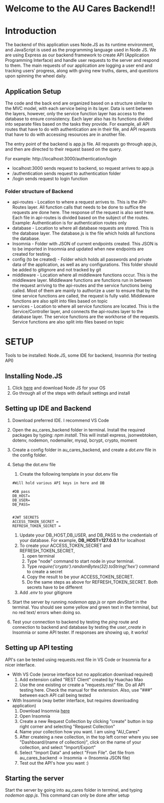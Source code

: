 # Welcome to the AU Cares Backend!!

# Introduction
The backend of this application uses Node.JS as its runtime environment, and JavaScript is used as the programming language used in Node JS. We are using Express as our backend framework to create API (Application Programming Interface) and handle user requests to the server and respond to them. The main requests of our application are logging a user end and tracking users’ progress, along with giving new truths, dares, and questions upon spinning the wheel daily.
## Application Setup
The code and the back end are organized based on a structure similar to the MVC model, with each service being in its layer. Data is sent between the layers, however, only the service function layer has access to the database to ensure consistency. Each layer also has its functions divided into separate files based on the tasks they provide. For example, all API routes that have to do with authentication are in their file, and API requests that have to do with accessing resources are in another file.


The entry point of the backend is app.js file. All requests go through app.js, and then are directed to their request based on the query. 

For example: http://localhost:3000/authentication/login
* localhost:3000 sends request to backend, so request arrives to app.js
* /authentication sends request to authentication folder
* /login sends request to login function

### Folder structure of Backend
* api-routes - Location to where a request arrives to. This is the API-Routes layer. All function calls that needs to be done to suffice the requests are done here. The response of the request is also sent here. Each file in api-routes is divided based on the subject of the routes. Example: Authentication is for authentication routes only
* database - Location to where all database requests are stored. This is the database layer. The database.js is the file which holds all functions the database.
* Insomnia - Folder with JSON of current endpoints created. This JSON is to be imported in Insomnia and updated when new endpoints are created for testing.
* config (to be created) - Folder which holds all passwords and private data of the application, as well as any configurations. This folder should be added to gitignore and not tracked by git 
* middleware - Location where all middleware functions occur. This is the middleware layer. Middleware functions are functions run in between the request arriving to the api-routes and the service functions being called. Most of them are mainly to authorize a user to ensure that by the time service functions are called, the request is fully valid. Middleware functions are also split into files based on topic
* services - Location to where all service functions are located. This is the Service/Controller layer, and connects the api-routes layer to the database layer. The service functions are the workhorse of the requests. Service functions are also split into files based on topic



# SETUP
Tools to be installed: Node.JS, some IDE for backend, Insomnia (for testing API)

## Installing Node.JS
1. Click [here](https://nodejs.org/en/download/) and download Node JS for your OS
1. Go through all of the steps with default settings and install

## Setting up IDE and Backend

1. Download preferred IDE. I recommend VS Code
1. Open the au_cares_backend folder in terminal. Install the required packages by typing: *npm install*. This will install express, jsonwebtoken, dotenv, nodemon, nodemailer, mysql, bcrypt, crypto, moment
1. Create a config folder in au_cares_backend, and  create a *dot.env* file in the config folder.
1. Setup the dot.env file
    1. Create the following template in your dot.env file

    ```env
    #Will hold various API keys in here and DB

    #DB pass
    DB_HOST=
    DB_USER=
    DB_PASS=


    #JWT SECRETS
    ACCESS_TOKEN_SECRET =
    REFRESH_TOKEN_SECRET =
    ```

    1. Update your DB_HOST,DB_USER, and DB_PASS to the credentials of your database. For example, **DB_HOST=127.0.0.1** for localhost
    1. To create your ACCESS_TOKEN_SECRET and REFRESH_TOKEN_SECRET, 
        1. open terminal
        1. Type "node" command to start node in your terminal.
        1. Type *require('crypto').randomBytes(32).toString('hex')* command to create a secret
        1. Copy the result to be your ACCESS_TOKEN_SECRET.
        1. Do the same steps as above for REFRESH_TOKEN_SECRET. Both secrets have to be different
    1. Add *.env* to  your gitignore
1. Start the server by running *nodemon app.js* or *npm devStart* in the terminal. You should see some yellow and green text in the terminal, but no red text/ errors when doing so.
1. Test your connection to backend by testing the *ping* route and connection to backend and database by testing the *user_create* in Insomnia or some API tester. If responses are showing up, it works!

## Setting up API testing
API's can be tested using requests.rest file in VS Code or Insomnia for a nicer interface.

* With VS Code (worse interface but no application download required)
    1. Add extension called "REST Client" created by Huachao Mao
    1. Use the one existing or create a "requests.rest" file. Do all API testing here. Check the manual for the extension. Also, use "###" between each API call being tested
* With Insomnia (way better interface, but requires downloading application)
    1. Download Insomnia [here](https://insomnia.rest/download)
    1. Open Insomnia
    1. Create a new Request Collection by clicking "create" button in top right corner and selecting "Request Collection"
    1. Name your collection how you want. I am using "AU_Cares"
    1. After createing a new collection, in the top left corner where you see "Dashboard/(name of collection)", click on the name of your collection, and select "Import/Export"
    1. Select "Import Data" and select "From File". Get file from au_cares_backend -> Insomnia -> (Insomnia JSON file)
    1. Test out the API's how you want :)

## Starting the server
Start the server by going into au_cares folder in terminal, and typing *nodemon app.js*. This command can only be done after setup
